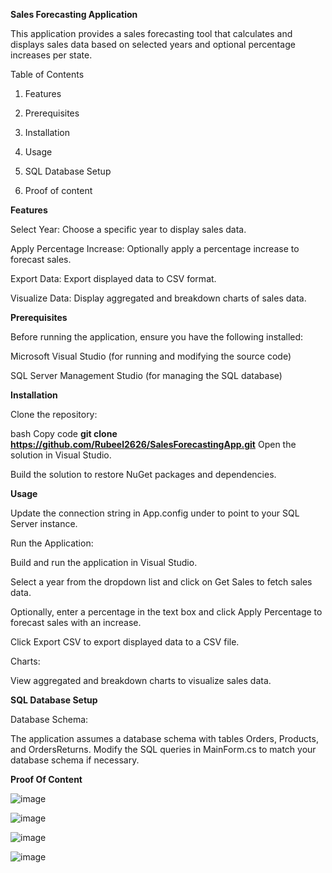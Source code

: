 **Sales Forecasting Application**

This application provides a sales forecasting tool that calculates and displays sales data based on selected years and optional percentage increases per state.

Table of Contents

1) Features

2) Prerequisites

3) Installation

4) Usage

5) SQL Database Setup

6) Proof of content

   
**Features**

Select Year: Choose a specific year to display sales data.

Apply Percentage Increase: Optionally apply a percentage increase to forecast sales.

Export Data: Export displayed data to CSV format.

Visualize Data: Display aggregated and breakdown charts of sales data.

**Prerequisites**

Before running the application, ensure you have the following installed:

Microsoft Visual Studio (for running and modifying the source code)

SQL Server Management Studio (for managing the SQL database)

**Installation**

Clone the repository:

bash
Copy code
**git clone <https://github.com/Rubeel2626/SalesForecastingApp.git>**
Open the solution in Visual Studio.

Build the solution to restore NuGet packages and dependencies.

**Usage**

Update the connection string in App.config under <connectionStrings> to point to your SQL Server instance.

Run the Application:

Build and run the application in Visual Studio.

Select a year from the dropdown list and click on Get Sales to fetch sales data.

Optionally, enter a percentage in the text box and click Apply Percentage to forecast sales with an increase.

Click Export CSV to export displayed data to a CSV file.

Charts:

View aggregated and breakdown charts to visualize sales data.

**SQL Database Setup**

Database Schema:

The application assumes a database schema with tables Orders, Products, and OrdersReturns.
Modify the SQL queries in MainForm.cs to match your database schema if necessary.

**Proof Of Content**

![image](https://github.com/Rubeel2626/SalesForecastingApp/assets/73238414/a0dc9583-1649-4248-b267-15af6d83227a)

![image](https://github.com/Rubeel2626/SalesForecastingApp/assets/73238414/5a3be077-c4a9-47a0-a69c-d1335746a5a1)

![image](https://github.com/Rubeel2626/SalesForecastingApp/assets/73238414/f104087a-da41-4fb2-a88f-710ca2597adf)

![image](https://github.com/Rubeel2626/SalesForecastingApp/assets/73238414/a73911cc-269a-4606-bdca-3f7b8b091aa2)



